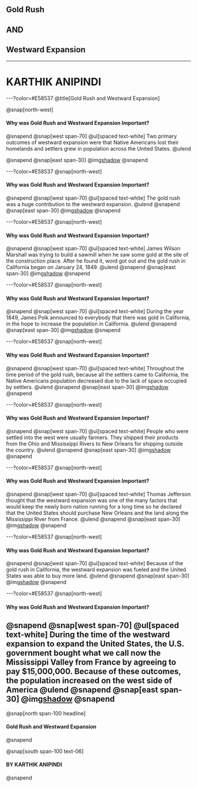 ## Gold Rush
## AND
## Westward Expansion

---

# KARTHIK ANIPINDI


---?color=#E58537
@title[Gold Rush and Westward Expansion]

@snap[north-west]
#### Why was Gold Rush and Westward Expansion Important?
@snapend
@snap[west span-70]
@ul[spaced text-white]
Two primary outcomes of westward expansion were that Native Americans lost their homelands and settlers grew in population across the United States.
@ulend

@snapend
@snap[east span-30]
@img[shadow](assets/img/download.jpeg)
@snapend

---?color=#E58537
@snap[north-west]
#### Why was Gold Rush and Westward Expansion Important?
@snapend
@snap[west span-70]
@ul[spaced text-white]
The gold rush was a huge contribution to the westward expansion.
@ulend
@snapend
@snap[east span-30]
@img[shadow](assets/img/download.jpeg)
@snapend

---?color=#E58537
@snap[north-west]
#### Why was Gold Rush and Westward Expansion Important?
@snapend
@snap[west span-70]
@ul[spaced text-white]
James Wilson Marshall was trying to build a sawmill when he saw some gold at the site of the construction place. After he found it, word got out and the gold rush in California began on January 24, 1849. 
@ulend
@snapend
@snap[east span-30]
@img[shadow](assets/img/conference.png)
@snapend

---?color=#E58537
@snap[north-west]
#### Why was Gold Rush and Westward Expansion Important?
@snapend
@snap[west span-70]
@ul[spaced text-white]
During the year 1849, James Polk announced to everybody that there was gold in California, in the hope to increase the population in California. 
@ulend
@snapend
@snap[east span-30]
@img[shadow](assets/img/conference.png)
@snapend

---?color=#E58537
@snap[north-west]
#### Why was Gold Rush and Westward Expansion Important?
@snapend
@snap[west span-70]
@ul[spaced text-white]
Throughout the time period of the gold rush, because all the settlers came to California, the Native Americans population decreased due to the lack of space occupied by settlers. 
@ulend
@snapend
@snap[east span-30]
@img[shadow](assets/img/conference.png)
@snapend

---?color=#E58537
@snap[north-west]
#### Why was Gold Rush and Westward Expansion Important?
@snapend
@snap[west span-70]
@ul[spaced text-white]
People who were settled into the west were usually farmers. They shipped their products from the Ohio and Mississippi Rivers to New Orleans for shipping outside the country. 
@ulend
@snapend
@snap[east span-30]
@img[shadow](assets/img/conference.png)
@snapend


---?color=#E58537
@snap[north-west]
#### Why was Gold Rush and Westward Expansion Important?
@snapend
@snap[west span-70]
@ul[spaced text-white]
Thomas Jefferson thought that the westward expansion was one of the many factors that would keep the newly born nation running for a long time so he declared that the United States should purchase New Orleans and the land along the Mississippi River from France. 
@ulend
@snapend
@snap[east span-30]
@img[shadow](assets/img/download.jpeg)
@snapend


---?color=#E58537
@snap[north-west]
#### Why was Gold Rush and Westward Expansion Important?
@snapend
@snap[west span-70]
@ul[spaced text-white]
Because of the gold rush in California, the westward expansion was fueled and the United States was able to buy more land. 
@ulend
@snapend
@snap[east span-30]
@img[shadow](assets/img/conference.png)
@snapend


---?color=#E58537
@snap[north-west]
#### Why was Gold Rush and Westward Expansion Important?
@snapend
@snap[west span-70]
@ul[spaced text-white]
During the time of the westward expansion to expand the United States, the U.S. government bought what we call now the Mississippi Valley from France by agreeing to pay $15,000,000. Because of these outcomes, the population increased on the west side of America
@ulend
@snapend
@snap[east span-30]
@img[shadow](assets/img/conference.png)
@snapend
---

@snap[north span-100 headline]
#### Gold Rush and Westward Expansion
@snapend

@snap[south span-100 text-06]
#### BY KARTHIK ANIPINDI
@snapend
